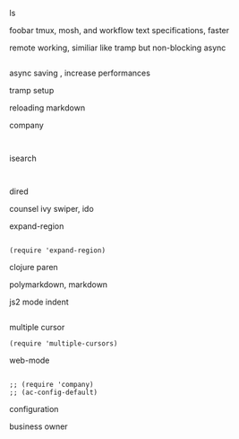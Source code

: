 
ls


foobar
tmux, mosh, and workflow 
text specifications, faster  


remote working, similiar like tramp but non-blocking async 

```elisp 

```

async saving , increase performances 


tramp setup 


reloading markdown


company 

```elisp


```
isearch

```elisp


```
dired



counsel ivy swiper, ido


expand-region

```elisp

(require 'expand-region)

```

clojure paren 


polymarkdown, markdown

js2 mode indent

```elisp

```

multiple cursor

```elisp
(require 'multiple-cursors)

```

web-mode

```elisp

;; (require 'company)
;; (ac-config-default)

```

configuration

business owner
